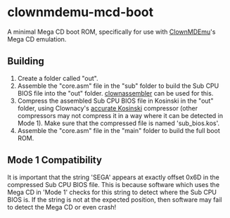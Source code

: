 # clownmdemu-mcd-boot
A minimal Mega CD boot ROM, specifically for use with
[ClownMDEmu](https://github.com/Clownacy/clownmdemu)'s Mega CD emulation.

## Building
1. Create a folder called "out".
2. Assemble the "core.asm" file in the "sub" folder to build the Sub CPU BIOS
   file into the "out" folder.
   [clownassembler](https://github.com/Clownacy/clownassembler) can be used for
   this.
3. Compress the assembled Sub CPU BIOS file in Kosinski in the "out" folder,
   using Clownacy's
   [accurate Kosinski](https://github.com/Clownacy/accurate-kosinski/releases)
   compressor (other compressors may not compress it in a way where it can be
   detected in Mode 1). Make sure that the compressed file is named
   'sub_bios.kos'.
4. Assemble the "core.asm" file in the "main" folder to build the full boot
   ROM.

## Mode 1 Compatibility
It is important that the string 'SEGA' appears at exactly offset 0x6D in the
compressed Sub CPU BIOS file. This is because software which uses the Mega CD
in 'Mode 1' checks for this string to detect where the Sub CPU BIOS is. If the
string is not at the expected position, then software may fail to detect the
Mega CD or even crash!
